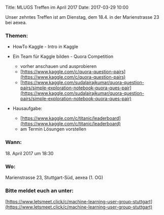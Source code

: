 Title: MLUGS Treffen im April 2017
Date: 2017-03-29 10:00

Unser zehntes Treffen ist am Dienstag, dem 18.4. in der Marienstrasse 23 bei aexea.

### Themen:

- HowTo Kaggle - Intro in Kaggle
- Ein Team für Kaggle bilden - Quora Competition
    * vorher anschauen und ausprobieren
    * [https://www.kaggle.com/c/quora-question-pairs](https://www.kaggle.com/c/quora-question-pairs)
    * [https://www.kaggle.com/sudalairajkumar/quora-question-pairs/simple-exploration-notebook-quora-ques-pair](https://www.kaggle.com/sudalairajkumar/quora-question-pairs/simple-exploration-notebook-quora-ques-pair)

- Hausaufgabe:
    * [https://www.kaggle.com/c/titanic/leaderboard](https://www.kaggle.com/c/titanic/leaderboard)
    * am Termin Lösungen vorstellen


### Wann:

<p>18. April 2017 um 18:30</p>  

### Wo:

Marienstrasse 23, Stuttgart-Süd, aexea (1. OG)

### Bitte meldet euch an unter:
[https://www.letsmeet.click/c/machine-learning-user-group-stuttgart](https://www.letsmeet.click/c/machine-learning-user-group-stuttgart)
